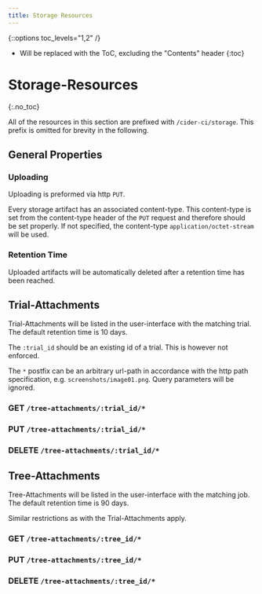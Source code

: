 ```yaml
---
title: Storage Resources
---
```

{::options toc_levels="1,2" /}

* Will be replaced with the ToC, excluding the "Contents" header
{:toc}


# Storage-Resources
{:.no_toc}

All of the resources in this section are prefixed with `/cider-ci/storage`. This
prefix is omitted for brevity in the following.


## General Properties

### Uploading

Uploading is preformed via http `PUT`.

Every storage artifact has an associated content-type. This content-type is set
from the content-type header of the `PUT` request and therefore should be set
properly. If not specified, the content-type `application/octet-stream` will be
used.


### Retention Time

Uploaded artifacts will be automatically deleted after a retention time
has been reached.

## Trial-Attachments

Trial-Attachments will be listed in the user-interface with the matching
trial. The default retention time is 10 days.

The `:trial_id` should be an existing id of a trial. This is however not
enforced.

The `*` postfix can be an arbitrary url-path in accordance with the http
path specification, e.g. `screenshots/image01.png`. Query parameters will
be ignored.

### GET `/tree-attachments/:trial_id/*`

### PUT `/tree-attachments/:trial_id/*`

### DELETE `/tree-attachments/:trial_id/*`


## Tree-Attachments

Tree-Attachments will be listed in the user-interface with the matching
job. The default retention time is 90 days.

Similar restrictions as with the Trial-Attachments apply.

### GET `/tree-attachments/:tree_id/*`

### PUT `/tree-attachments/:tree_id/*`

### DELETE `/tree-attachments/:tree_id/*`


